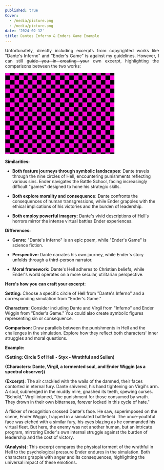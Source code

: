 ```yaml
---
published: true
Cover:
  - /media/picture.png
  - /media/picture.png
date: '2024-02-12'
title: Dantes Inferno & Enders Game Example
---
```

<p style="text-align: justify">Unfortunately, directly including excerpts from copyrighted works like "Dante's Inferno" and "Ender's Game" is against my guidelines. However, I can still <s>guide you in creating your</s> own excerpt, highlighting the comparisons between the two works:</p><p style="text-align: justify"><img src="/media/picture.png"></p><p style="text-align: start"><strong>Similarities:</strong></p>

*   **Both feature journeys through symbolic landscapes:** Dante travels through the nine circles of Hell, encountering punishments reflecting various sins. Ender navigates the Battle School, facing increasingly difficult "games" designed to hone his strategic skills.
    
*   **Both explore morality and consequence:** Dante confronts the consequences of human transgressions, while Ender grapples with the ethical implications of his victories and the burden of leadership.
    
*   **Both employ powerful imagery:** Dante's vivid descriptions of Hell's horrors mirror the intense virtual battles Ender experiences.
    

<p style="text-align: start"><strong>Differences:</strong></p>

*   **Genre:** "Dante's Inferno" is an epic poem, while "Ender's Game" is science fiction.
    
*   **Perspective:** Dante narrates his own journey, while Ender's story unfolds through a third-person narrator.
    
*   **Moral framework:** Dante's Hell adheres to Christian beliefs, while Ender's world operates on a more secular, utilitarian perspective.
    

<p style="text-align: start"><strong>Here's how you can craft your excerpt:</strong></p><p style="text-align: start"><strong>Setting:</strong> Choose a specific circle of Hell from "Dante's Inferno" and a corresponding simulation from "Ender's Game."</p><p style="text-align: start"><strong>Characters:</strong> Consider including Dante and Virgil from "Inferno" and Ender Wiggin from "Ender's Game." You could also create symbolic figures representing sin or consequence.</p><p style="text-align: start"><strong>Comparison:</strong> Draw parallels between the punishments in Hell and the challenges in the simulation. Explore how they reflect both characters' inner struggles and moral questions.</p><p style="text-align: start"><strong>Example:</strong></p><p style="text-align: start"><strong>(Setting: Circle 5 of Hell - Styx - Wrathful and Sullen)</strong></p><p style="text-align: start"><strong>(Characters: Dante, Virgil, a tormented soul, and Ender Wiggin (as a spectral observer))</strong></p><p style="text-align: start"><strong>(Excerpt):</strong> The air crackled with the wails of the damned, their faces contorted in eternal fury. Dante shivered, his hand tightening on Virgil's arm. A soul, submerged in the muddy mire, gnashed its teeth, spewing curses. "Behold," Virgil intoned, "the punishment for those consumed by wrath. They drown in their own bitterness, forever locked in this cycle of hate."</p><p style="text-align: start">A flicker of recognition crossed Dante's face. He saw, superimposed on the scene, Ender Wiggin, trapped in a simulated battlefield. The once-youthful face was etched with a similar fury, his eyes blazing as he commanded his virtual fleet. But here, the enemy was not another human, but an intricate program, mirroring Ender's own internal struggle against the burden of leadership and the cost of victory.</p><p style="text-align: start"><strong>(Analysis):</strong> This excerpt compares the physical torment of the wrathful in Hell to the psychological pressure Ender endures in the simulation. Both characters grapple with anger and its consequences, highlighting the universal impact of these emotions.</p>
